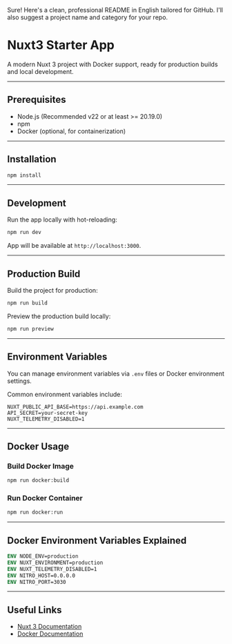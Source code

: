 Sure! Here's a clean, professional README in English tailored for GitHub. I'll also suggest a project name and category for your repo.


# Nuxt3 Starter App

A modern Nuxt 3 project with Docker support, ready for production builds and local development.

---

## Prerequisites

* Node.js (Recommended v22 or at least >= 20.19.0)
* npm
* Docker (optional, for containerization)

---

## Installation

```bash
npm install
```

---

## Development

Run the app locally with hot-reloading:

```bash
npm run dev
```

App will be available at `http://localhost:3000`.

---

## Production Build

Build the project for production:

```bash
npm run build
```

Preview the production build locally:

```bash
npm run preview
```

---

## Environment Variables

You can manage environment variables via `.env` files or Docker environment settings.

Common environment variables include:

```env
NUXT_PUBLIC_API_BASE=https://api.example.com
API_SECRET=your-secret-key
NUXT_TELEMETRY_DISABLED=1
```

---

## Docker Usage

### Build Docker Image

```bash
npm run docker:build
```

### Run Docker Container

```bash
npm run docker:run
```

---

## Docker Environment Variables Explained

```dockerfile
ENV NODE_ENV=production
ENV NUXT_ENVIRONMENT=production
ENV NUXT_TELEMETRY_DISABLED=1
ENV NITRO_HOST=0.0.0.0
ENV NITRO_PORT=3030
```
---

## Useful Links

* [Nuxt 3 Documentation](https://nuxt.com/docs)
* [Docker Documentation](https://docs.docker.com)


